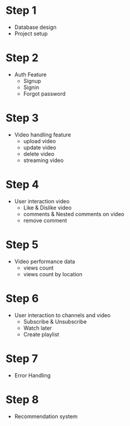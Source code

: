 # Step 1

- Database design
- Project setup

# Step 2

- Auth Feature
  - Signup
  - Signin
  - Forgot password

# Step 3

- Video handling feature
  - upload video
  - update video
  - delete video
  - streaming video

# Step 4

- User interaction video
  - Like & Dislike video
  - comments & Nested comments on video
  - remove comment

# Step 5
- Video performance data
  - views count
  - views count by location

# Step 6

- User interaction to channels and video
  - Subscribe & Unsubscribe
  - Watch later
  - Create playlist

# Step 7

- Error Handling

# Step 8

- Recommendation system

  
